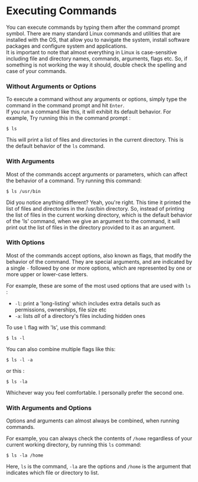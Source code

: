 # Executing Commands
You can execute commands by typing them after the command prompt symbol. There are many standard Linux commands and utilities that are installed with the OS, that allow you to navigate the system, install software packages and configure system and applications.  
It is important to note that almost everything in Linux is case-sensitive including file and directory names, commands, arguments, flags etc. So, if something is not working the way it should, double check the spelling and case of your commands.

### Without Arguments or Options
To execute a command without any arguments or options, simply type the command in the command prompt and hit `Enter`.  
If you run a command like this, it will exhibit its default behavior. For example, Try running this in the command prompt :

    $ ls

This will print a list of files and directories in the current directory. This is the default behavior of the `ls` command.

### With Arguments
Most of the commands accept arguments or parameters, which can affect the behavior of a command. Try running this command:

    $ ls /usr/bin

Did you notice anything different? Yeah, you're right. This time it printed the list of files and directories in the /usr/bin directory. So, instead of printing the list of files in the current working directory, which is the default behavior of the 'ls' command, when we give an argument to the command, it will print out the list of files in the directory provided to it as an argument.

### With Options
Most of the commands accept options, also known as flags, that modify the behavior of the command. They are special arguments, and are indicated by a single `-` followed by one or more options, which are represented by one or more upper or lower-case letters.  

For example, these are some of the most used options that are used with `ls` :

- `-l`: print a 'long-listing' which includes extra details such as permissions, ownerships, file size etc
- `-a`: lists *all* of a directory's files including hidden ones

To use `l` flag with 'ls', use this command:

    $ ls -l

You can also combine multiple flags like this:

    $ ls -l -a

or this :

    $ ls -la

Whichever way you feel comfortable. I personally prefer the second one.
### With Arguments and Options
Options and arguments can almost always be combined, when running commands.

For example, you can always check the contents of `/home` regardless of your current working directory, by running this `ls` command:

    $ ls -la /home

Here, `ls` is the command, `-la` are the options and `/home` is the argument that indicates which file or directory to list.